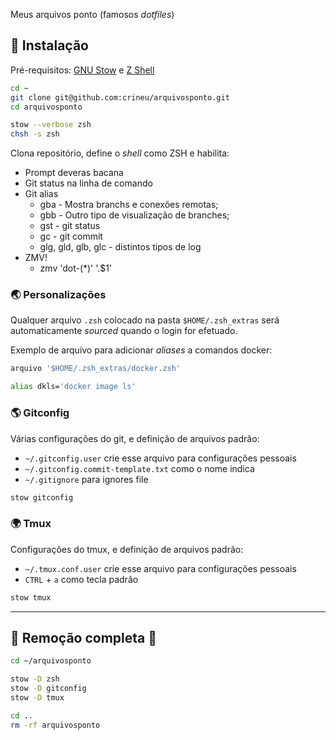 Meus arquivos ponto (famosos _dotfiles_)

## :underage: Instalação

Pré-requisitos: [GNU Stow](https://www.gnu.org/software/stow/) e [Z Shell](http://zsh.sourceforge.net/Doc/Release/Introduction.html)

```bash
cd ~
git clone git@github.com:crineu/arquivosponto.git
cd arquivosponto

stow --verbose zsh
chsh -s zsh
```

Clona repositório, define o _shell_ como ZSH e habilita:

* Prompt deveras bacana
* Git status na linha de comando
* Git alias
    - gba - Mostra branchs e conexões remotas;
    - gbb - Outro tipo de visualização de branches;
    - gst - git status
    - gc  - git commit
    - glg, gld, glb, glc - distintos tipos de log
* ZMV!
    - zmv  'dot-(*)' '.$1'


### :earth_asia: Personalizações

Qualquer arquivo `.zsh` colocado na pasta `$HOME/.zsh_extras` será automaticamente _sourced_ quando o login for efetuado.

Exemplo de arquivo para adicionar _aliases_ a comandos docker:

```bash
arquivo '$HOME/.zsh_extras/docker.zsh'

alias dkls='docker image ls'
```


### :earth_americas: Gitconfig

Várias configurações do git, e definição de arquivos padrão:

* `~/.gitconfig.user` crie esse arquivo para configurações pessoais 
* `~/.gitconfig.commit-template.txt` como o nome indica
* `~/.gitignore` para ignores file


```bash
stow gitconfig
```


### :earth_africa: Tmux

Configurações do tmux, e definição de arquivos padrão:

* `~/.tmux.conf.user` crie esse arquivo para configurações pessoais
* `CTRL` + `a` como tecla padrão

```bash
stow tmux
```


---

## :volcano: Remoção completa :volcano:

```bash
cd ~/arquivosponto

stow -D zsh
stow -D gitconfig
stow -D tmux

cd ..
rm -rf arquivosponto
```

<!-- :mushroom: -->
<!-- :gift: -->
<!-- :new_moon: -->
<!-- :waxing_crescent_moon: -->
<!-- :first_quarter_moon: -->
<!-- :waxing_gibbous_moon: -->
<!-- :full_moon: -->
<!-- :waning_gibbous_moon: -->
<!-- :last_quarter_moon: -->
<!-- :waning_crescent_moon: -->
<!-- :last_quarter_moon_with_face: -->
<!-- :first_quarter_moon_with_face: -->
<!-- :moon: -->
